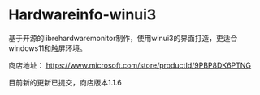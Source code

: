 # Hardwareinfo-winui3
基于开源的librehardwaremonitor制作，使用winui3的界面打造，更适合windows11和触屏环境。

商店地址：
https://www.microsoft.com/store/productId/9PBP8DK6PTNG

目前新的更新已提交，商店版本1.1.6
